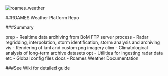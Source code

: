 ![roames_weather](https://cloud.githubusercontent.com/assets/16043083/22188615/cb0859d8-e162-11e6-86bf-a12f894193ea.png)

##ROAMES Weather Platform Repo

###Summary

prep    - Realtime data archiving from BoM FTP server
process - Radar regridding, interpolation, storm identification, storm analysis and archiving
vis     - Rendering of kml and custom png imagery
clim    - Climatological analysis of long-term archive datasets
opt     - Utilities for ingesting radar data
etc     - Global config files
docs    - Roames Weather Documentation

###See Wiki for detailed guide
